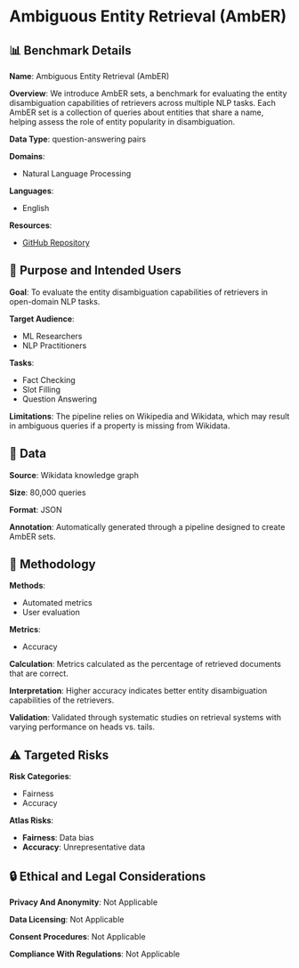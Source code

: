 # Ambiguous Entity Retrieval (AmbER)

## 📊 Benchmark Details

**Name**: Ambiguous Entity Retrieval (AmbER)

**Overview**: We introduce AmbER sets, a benchmark for evaluating the entity disambiguation capabilities of retrievers across multiple NLP tasks. Each AmbER set is a collection of queries about entities that share a name, helping assess the role of entity popularity in disambiguation.

**Data Type**: question-answering pairs

**Domains**:
- Natural Language Processing

**Languages**:
- English

**Resources**:
- [GitHub Repository](https://github.com/anthonywchen/AmbER-Sets)

## 🎯 Purpose and Intended Users

**Goal**: To evaluate the entity disambiguation capabilities of retrievers in open-domain NLP tasks.

**Target Audience**:
- ML Researchers
- NLP Practitioners

**Tasks**:
- Fact Checking
- Slot Filling
- Question Answering

**Limitations**: The pipeline relies on Wikipedia and Wikidata, which may result in ambiguous queries if a property is missing from Wikidata.

## 💾 Data

**Source**: Wikidata knowledge graph

**Size**: 80,000 queries

**Format**: JSON

**Annotation**: Automatically generated through a pipeline designed to create AmbER sets.

## 🔬 Methodology

**Methods**:
- Automated metrics
- User evaluation

**Metrics**:
- Accuracy

**Calculation**: Metrics calculated as the percentage of retrieved documents that are correct.

**Interpretation**: Higher accuracy indicates better entity disambiguation capabilities of the retrievers.

**Validation**: Validated through systematic studies on retrieval systems with varying performance on heads vs. tails.

## ⚠️ Targeted Risks

**Risk Categories**:
- Fairness
- Accuracy

**Atlas Risks**:
- **Fairness**: Data bias
- **Accuracy**: Unrepresentative data

## 🔒 Ethical and Legal Considerations

**Privacy And Anonymity**: Not Applicable

**Data Licensing**: Not Applicable

**Consent Procedures**: Not Applicable

**Compliance With Regulations**: Not Applicable
